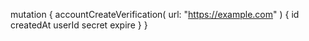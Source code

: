 mutation {
    accountCreateVerification(
        url: "https://example.com"
    ) {
        id
        createdAt
        userId
        secret
        expire
    }
}
